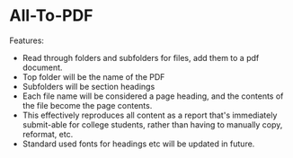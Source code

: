 # All-To-PDF
Features:
* Read through folders and subfolders for files, add them to a pdf document.
* Top folder will be the name of the PDF
* Subfolders will be section headings
* Each file name will be considered a page heading, and the contents of the file become the page contents.
* This effectively reproduces all content as a report that's immediately submit-able for college students, rather than having to manually copy, reformat, etc. 
* Standard used fonts for headings etc will be updated in future. 
